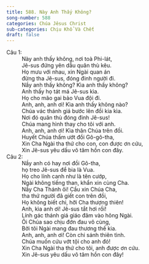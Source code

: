 ```yaml
---
title: 588. Này Anh Thấy Không?
song-number: 588
categories: Chúa Jêsus Christ
sub-categories: Chịu Khổ Và Chết
draft: false
---
```

<dl><dt>Câu 1:</dt><dd data-verse="1">Này anh thấy không, nơi toà Phi-lát, <br/>Jê-sus đứng yên dẫu quân thù kêu. <br/>Họ mưu với nhau, xin Ngài quan án <br/>đừng tha Jê-sus, đóng đinh người đi. <br/>Nầy anh thấy không? Kìa anh thấy không? <br/>Anh thấy họ tát má Jê-sus kìa. <br/>Họ cho mão gai bảo Vua đội đi. <br/>Anh, anh, anh ơi! Kìa anh thấy không nào? <br/>Chúa vác thánh giá bước lên đồi kia kìa. <br/>Nơi đó quân thù đóng đinh Jê-sus! <br/>Chúa mang hình thay cho tôi với anh. <br/>Anh, anh, anh ơi! Kìa thân Chúa trên đồi. <br/>Huyết Chúa thấm ướt đồi Gô-gô-tha, <br/>Xin Cha Ngài tha thứ cho con, con được ơn cứu, <br/>Xin Jê-sus yêu dấu vô tâm hồn con đây. </dd><dt>Câu 2:</dt><dd data-verse="2">Nầy anh có hay nơi đồi Gô-tha, <br/>họ treo Jê-sus để bia là Vua. <br/>Họ cho lính canh như là tên cướp, <br/>Ngài không tiếng than, khẩn xin cùng Cha. <br/>Nầy Cha Thánh ôi! Cầu xin Chúa Cha, <br/>tha thứ người đã giết con trên đồi, <br/>Họ không biết chi, hỡi Cha thượng thiên! <br/>Anh, kìa anh ơi! Jê-sus tắt hơi rồi! <br/>Lính gác thánh giá giáo đâm vào hông Ngài. <br/>Ôi Chúa sao chịu đớn đau vô cùng, <br/>Bởi tôi Ngài mang đau thương thế kia. <br/>Anh, anh, anh ơi! Còn chi sánh thiên tình. <br/>Chúa muốn cứu vớt tội cho anh đó! <br/>Xin Cha Ngài tha thứ cho tôi, anh được ơn cứu. <br/>Xin Jê-sus yêu dấu vô tâm hồn con đây! </dd></dl>
